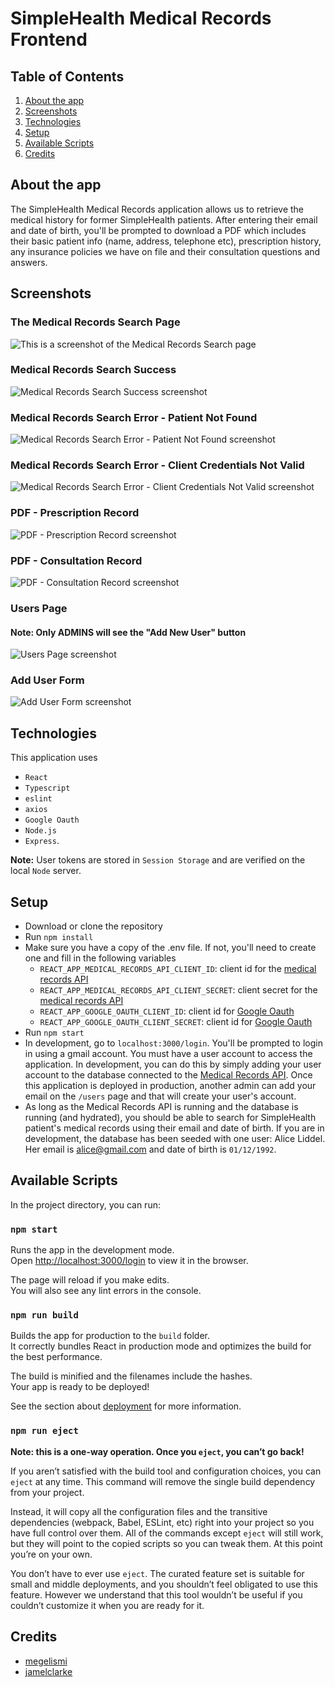 # SimpleHealth Medical Records Frontend

## Table of Contents
1. [About the app](https://github.com/megelismi/sh-medical-record-frontend/blob/main/README.md#about-the-app)
2. [Screenshots](https://github.com/megelismi/sh-medical-record-frontend/blob/main/README.md#screenshots)
3. [Technologies](https://github.com/megelismi/sh-medical-record-frontend/blob/main/README.md#technologies)
4. [Setup](https://github.com/megelismi/sh-medical-record-frontend/blob/main/README.md#setup)
5. [Available Scripts](https://github.com/megelismi/sh-medical-record-frontend/blob/main/README.md#available-scripts)
6. [Credits](https://github.com/megelismi/sh-medical-record-frontend/blob/main/README.md#credits)


## About the app

The SimpleHealth Medical Records application allows us to retrieve the medical history for former SimpleHealth patients. After entering their email and date of birth, you'll be prompted to download a PDF which includes their basic patient info (name, address, telephone etc), prescription history, any insurance policies we have on file and their consultation questions and answers. 

## Screenshots

### The Medical Records Search Page 

![This is a screenshot of the Medical Records Search page](src/images/MedicalRecordsSearchScreenshot.png "Medical Records Search page")

### Medical Records Search Success

![Medical Records Search Success screenshot](src/images/MedicalRecordsSearchSuccessScreenshot.png "Medical Records Search Success screenshot")

### Medical Records Search Error - Patient Not Found

![Medical Records Search Error - Patient Not Found screenshot](src/images/MedicalRecordsErrorPatientNotFoundScreenshot.png "Medical Records Search Error - Patient Not Found")

### Medical Records Search Error - Client Credentials Not Valid

![Medical Records Search Error - Client Credentials Not Valid screenshot](src/images/MedicalRecordsErrorClientCredentialsScreenshot.png "Medical Records Search Error - Client Credentials Not Valid")

### PDF - Prescription Record

![PDF - Prescription Record screenshot](src/images/PrescriptionPDFScreenshot.png "PDF - Prescription Record")

### PDF - Consultation Record

![PDF - Consultation Record screenshot](src/images/ConsultationPDFScreenshot.png "PDF - Consultation Record")

### Users Page
#### Note: Only ADMINS will see the "Add New User" button

![Users Page screenshot](src/images/UsersPageScreenshot.png "Users Page")


### Add User Form

![Add User Form screenshot](src/images/AddUserScreenshot.png "Add User Form")



## Technologies

This application uses 
 * `React`
 * `Typescript`
 * `eslint`
 * `axios`
 * `Google Oauth`
 * `Node.js`
 * `Express`. 
 
 **Note:** User tokens are stored in `Session Storage` and are verified on the local `Node` server. 
 
## Setup

* Download or clone the repository
* Run `npm install`
* Make sure you have a copy of the .env file. If not, you'll need to create one and fill in the following variables 
    * `REACT_APP_MEDICAL_RECORDS_API_CLIENT_ID`: client id for the [medical records API](https://github.com/megelismi/sh-medical-record-api)
    * `REACT_APP_MEDICAL_RECORDS_API_CLIENT_SECRET`: client secret for the [medical records API](https://github.com/megelismi/sh-medical-record-api)
    * `REACT_APP_GOOGLE_OAUTH_CLIENT_ID`: client id for [Google Oauth](https://www.youtube.com/watch?v=roxC8SMs7HU)
    * `REACT_APP_GOOGLE_OAUTH_CLIENT_SECRET`: client id for [Google Oauth](https://www.youtube.com/watch?v=roxC8SMs7HU)
 * Run `npm start`
 * In development, go to `localhost:3000/login`. You'll be prompted to login in using a gmail account. You must have a user account to access the application. In development, you can do this by simply adding your user account to the database connected to the [Medical Records API](https://github.com/megelismi/sh-medical-record-api). Once this application is deployed in production, another admin can add your email on the `/users` page  and that will create your user's account. 
 * As long as the Medical Records API is running and the database is running (and hydrated), you should be able to search for SimpleHealth patient's medical records using their email and date of birth. If you are in development, the database has been seeded with one user: Alice Liddel. Her email is alice@gmail.com and date of birth is `01/12/1992`. 

## Available Scripts

In the project directory, you can run:

### `npm start`

Runs the app in the development mode.\
Open [http://localhost:3000/login](http://localhost:3000/login) to view it in the browser.

The page will reload if you make edits.\
You will also see any lint errors in the console.

### `npm run build`

Builds the app for production to the `build` folder.\
It correctly bundles React in production mode and optimizes the build for the best performance.

The build is minified and the filenames include the hashes.\
Your app is ready to be deployed!

See the section about [deployment](https://facebook.github.io/create-react-app/docs/deployment) for more information.

### `npm run eject`

**Note: this is a one-way operation. Once you `eject`, you can’t go back!**

If you aren’t satisfied with the build tool and configuration choices, you can `eject` at any time. This command will remove the single build dependency from your project.

Instead, it will copy all the configuration files and the transitive dependencies (webpack, Babel, ESLint, etc) right into your project so you have full control over them. All of the commands except `eject` will still work, but they will point to the copied scripts so you can tweak them. At this point you’re on your own.

You don’t have to ever use `eject`. The curated feature set is suitable for small and middle deployments, and you shouldn’t feel obligated to use this feature. However we understand that this tool wouldn’t be useful if you couldn’t customize it when you are ready for it.

## Credits 

* [megelismi](https://github.com/megelismi)
* [jamelclarke](https://github.com/jamel-clarke)






